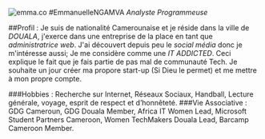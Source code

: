 
![emma.co](https://avatars3.githubusercontent.com/u/13574262?v=3&s=96) 
#EmmanuelleNGAMVA
_Analyste Programmeuse_

##Profil :
Je suis de nationalité Camerounaise et je réside dans la ville de _DOUALA_, j'exerce dans une entreprise de la place en tant que *administratrice web*. J'ai découvert depuis peu le *social média* donc je m'intéresse aussi; Je me considère comme une *IT ADDICTED*.
Ceci explique le fait que je fais partie de pas mal de communauté Tech. 
Je souhaite un jour créer ma propore start-up (Si Dieu le permet) et me mettre à mon propre compte.

###Hobbies :	Recherche sur Internet, Réseaux Sociaux, Handball, Lecture générale, voyage, esprit de respect et d’honnêteté.
###Vie Associative : GDG Cameroun, GDG Douala Member, Africa IT Women Lead, Microsoft Student Partners Cameroon, Women TechMakers Douala Lead, Barcamp Cameroon Member.


